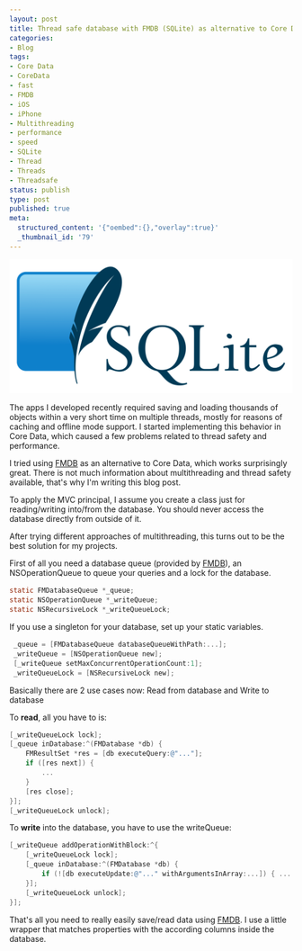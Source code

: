 ```yaml
---
layout: post
title: Thread safe database with FMDB (SQLite) as alternative to Core Data
categories:
- Blog
tags:
- Core Data
- CoreData
- fast
- FMDB
- iOS
- iPhone
- Multithreading
- performance
- speed
- SQLite
- Thread
- Threads
- Threadsafe
status: publish
type: post
published: true
meta:
  structured_content: '{"oembed":{},"overlay":true}'
  _thumbnail_id: '79'
---
```


![](/squarespace_images/static_545299aae4b0e9514fe30c95_54529a29e4b025a90f45cc50_54529a2ee4b025a90f45ce4c_1414699607588_sqlite-logo.png_)
  


The apps I developed recently required saving and loading thousands of objects within a very short time on multiple threads, mostly for reasons of caching and offline mode support. I started implementing this behavior in 
Core Data, which caused a few problems related to thread safety and performance.

I tried using 
[FMDB](https://github.com/ccgus/fmdb) as an alternative to 
Core Data, which works surprisingly great. There is not much information about multithreading and thread safety available, that's why I'm writing this blog post.

To apply the MVC principal, I assume you create a class just for reading/writing into/from the database. You should never access the database directly from outside of it.

After trying different approaches of multithreading, this turns out to be the best solution for my projects.

First of all you need a database queue (provided by 
[FMDB](https://github.com/ccgus/fmdb)), an NSOperationQueue to queue your queries and a lock for the database.


```objective-c
static FMDatabaseQueue *_queue; 
static NSOperationQueue *_writeQueue; 
static NSRecursiveLock *_writeQueueLock;
```

If you use a singleton for your database, set up your static variables.

```objective-c
 _queue = [FMDatabaseQueue databaseQueueWithPath:...]; 
 _writeQueue = [NSOperationQueue new]; 
 [_writeQueue setMaxConcurrentOperationCount:1]; 
 _writeQueueLock = [NSRecursiveLock new];
```

Basically there are 2 use cases now: Read from database and Write to database

To **read**, all you have to is:
```objective-c
[_writeQueueLock lock];
[_queue inDatabase:^(FMDatabase *db) {
    FMResultSet *res = [db executeQuery:@"..."];
    if ([res next]) {
        ...
    }
    [res close];
}];
[_writeQueueLock unlock];
```

To **write** into the database, you have to use the writeQueue:
```objective-c
[_writeQueue addOperationWithBlock:^{
    [_writeQueueLock lock];
    [_queue inDatabase:^(FMDatabase *db) {
        if (![db executeUpdate:@"..." withArgumentsInArray:...]) { ... }
    }];
    [_writeQueueLock unlock];
}];
```

That's all you need to really easily save/read data using 
[FMDB](https://github.com/ccgus/fmdb). I use a little wrapper that matches properties with the according columns inside the database.
